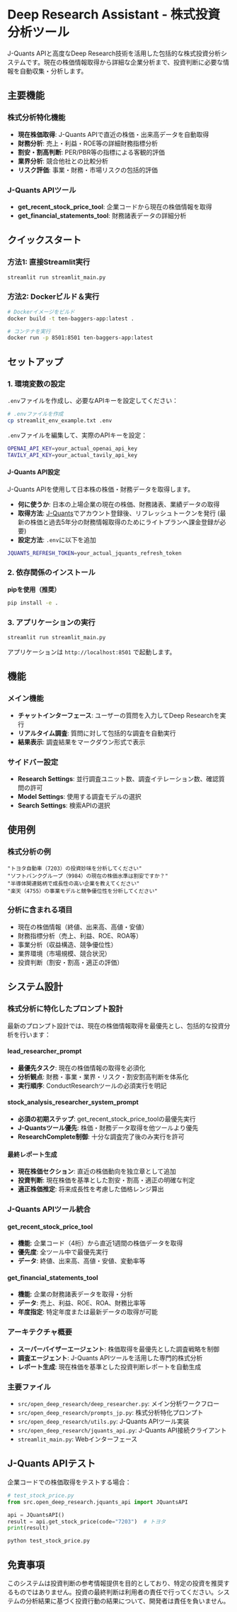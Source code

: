 # Deep Research Assistant - 株式投資分析ツール

J-Quants APIと高度なDeep Research技術を活用した包括的な株式投資分析システムです。現在の株価情報取得から詳細な企業分析まで、投資判断に必要な情報を自動収集・分析します。

## 主要機能

### 株式分析特化機能
- **現在株価取得**: J-Quants APIで直近の株価・出来高データを自動取得
- **財務分析**: 売上・利益・ROE等の詳細財務指標分析
- **割安・割高判断**: PER/PBR等の指標による客観的評価
- **業界分析**: 競合他社との比較分析
- **リスク評価**: 事業・財務・市場リスクの包括的評価

### J-Quants APIツール
- **get_recent_stock_price_tool**: 企業コードから現在の株価情報を取得
- **get_financial_statements_tool**: 財務諸表データの詳細分析

## クイックスタート

### 方法1: 直接Streamlit実行
```bash
streamlit run streamlit_main.py
```

### 方法2: Dockerビルド＆実行
```bash
# Dockerイメージをビルド
docker build -t ten-baggers-app:latest .

# コンテナを実行
docker run -p 8501:8501 ten-baggers-app:latest
```

## セットアップ

### 1. 環境変数の設定

`.env`ファイルを作成し、必要なAPIキーを設定してください：

```bash
# .envファイルを作成
cp streamlit_env_example.txt .env
```

`.env`ファイルを編集して、実際のAPIキーを設定：

```bash
OPENAI_API_KEY=your_actual_openai_api_key
TAVILY_API_KEY=your_actual_tavily_api_key
```

#### J-Quants API設定

J-Quants APIを使用して日本株の株価・財務データを取得します。

- **何に使うか**: 日本の上場企業の現在の株価、財務諸表、業績データの取得
- **取得方法**: [J-Quants](https://jpx-jquants.com/)でアカウント登録後、リフレッシュトークンを発行 (最新の株価と過去5年分の財務情報取得のためにライトプランへ課金登録が必要)
- **設定方法**: `.env`に以下を追加

```bash
JQUANTS_REFRESH_TOKEN=your_actual_jquants_refresh_token
```

### 2. 依存関係のインストール

**pipを使用（推奨）**
```bash
pip install -e .
```

### 3. アプリケーションの実行

```bash
streamlit run streamlit_main.py
```

アプリケーションは `http://localhost:8501` で起動します。

## 機能

### メイン機能
- **チャットインターフェース**: ユーザーの質問を入力してDeep Researchを実行
- **リアルタイム調査**: 質問に対して包括的な調査を自動実行
- **結果表示**: 調査結果をマークダウン形式で表示

### サイドバー設定
- **Research Settings**: 並行調査ユニット数、調査イテレーション数、確認質問の許可
- **Model Settings**: 使用する調査モデルの選択
- **Search Settings**: 検索APIの選択

## 使用例

### 株式分析の例

```
"トヨタ自動車（7203）の投資妙味を分析してください"
"ソフトバンクグループ（9984）の現在の株価水準は割安ですか？"
"半導体関連銘柄で成長性の高い企業を教えてください"
"楽天（4755）の事業モデルと競争優位性を分析してください"
```

### 分析に含まれる項目
- 現在の株価情報（終値、出来高、高値・安値）
- 財務指標分析（売上、利益、ROE、ROA等）
- 事業分析（収益構造、競争優位性）
- 業界環境（市場規模、競合状況）
- 投資判断（割安・割高・適正の評価）

## システム設計

### 株式分析に特化したプロンプト設計

最新のプロンプト設計では、現在の株価情報取得を最優先とし、包括的な投資分析を行います：

#### lead_researcher_prompt
- **最優先タスク**: 現在の株価情報の取得を必須化
- **分析観点**: 財務・事業・業界・リスク・割安割高判断を体系化
- **実行順序**: ConductResearchツールの必須実行を明記

#### stock_analysis_researcher_system_prompt  
- **必須の初期ステップ**: get_recent_stock_price_toolの最優先実行
- **J-Quantsツール優先**: 株価・財務データ取得を他ツールより優先
- **ResearchComplete制御**: 十分な調査完了後のみ実行を許可

#### 最終レポート生成
- **現在株価セクション**: 直近の株価動向を独立章として追加
- **投資判断**: 現在株価を基準とした割安・割高・適正の明確な判定
- **適正株価推定**: 将来成長性を考慮した価格レンジ算出

### J-Quants APIツール統合

#### get_recent_stock_price_tool
- **機能**: 企業コード（4桁）から直近1週間の株価データを取得
- **優先度**: 全ツール中で最優先実行
- **データ**: 終値、出来高、高値・安値、変動率等

#### get_financial_statements_tool
- **機能**: 企業の財務諸表データを取得・分析
- **データ**: 売上、利益、ROE、ROA、財務比率等
- **年度指定**: 特定年度または最新データの取得が可能

### アーキテクチャ概要

- **スーパーバイザーエージェント**: 株価取得を最優先とした調査戦略を制御
- **調査エージェント**: J-Quants APIツールを活用した専門的株式分析
- **レポート生成**: 現在株価を基準とした投資判断レポートを自動生成

### 主要ファイル
- `src/open_deep_research/deep_researcher.py`: メイン分析ワークフロー
- `src/open_deep_research/prompts_jp.py`: 株式分析特化プロンプト
- `src/open_deep_research/utils.py`: J-Quants APIツール実装
- `src/open_deep_research/jquants_api.py`: J-Quants API接続クライアント
- `streamlit_main.py`: Webインターフェース

## J-Quants APIテスト

企業コードでの株価取得をテストする場合：

```python
# test_stock_price.py
from src.open_deep_research.jquants_api import JQuantsAPI

api = JQuantsAPI()
result = api.get_stock_price(code="7203")  # トヨタ
print(result)
```

```bash
python test_stock_price.py
```

## 免責事項

このシステムは投資判断の参考情報提供を目的としており、特定の投資を推奨するものではありません。投資の最終判断は利用者の責任で行ってください。システムの分析結果に基づく投資行動の結果について、開発者は責任を負いません。
